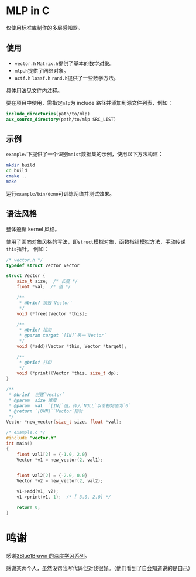 # MLP in C

仅使用标准库制作的多层感知器。

## 使用

- `vector.h` `Matrix.h`提供了基本的数学对象。
- `mlp.h`提供了网络对象。
- `actf.h` `lossf.h` `rand.h`提供了一些数学方法。

具体用法见文件内注释。

要在项目中使用，需指定`mlp`为 include 路径并添加到源文件列表，例如：
```cmake
include_directories(path/to/mlp)
aux_source_directory(path/to/mlp SRC_LIST)
```

## 示例

`example/`下提供了一个识别`mnist`数据集的示例，使用以下方法构建：
```bash
mkdir build
cd build
cmake ..
make
```
运行`example/bin/demo`可训练网络并测试效果。

## 语法风格

整体遵循 kernel 风格。

使用了面向对象风格的写法，即`struct`模拟对象，函数指针模拟方法，手动传递`this`指针。
例如：
```c
/* vector.h */
typedef struct Vector Vector

struct Vector {
	size_t size;  /* 长度 */
	float *val;  /* 值 */

	/**
	 * @brief 销毁`Vector`
	 */
	void (*free)(Vector *this);
	
	/**
	 * @brief 相加
	 * @param target `[IN]`另一`Vector`
	 */
	void (*add)(Vector *this, Vector *target);

	/**
	 * @brief 打印
	 */
	void (*print)(Vector *this, size_t dp);
}

/**
 * @brief  创建`Vector`
 * @param  size 维度
 * @param  val  `[IN]`值，传入`NULL`以令初始值为`0`
 * @return `[OWN]``Vector`指针
 */
Vector *new_vector(size_t size, float *val);
```
```c
/* example.c */
#include "vector.h"
int main()
{
	float val1[2] = {-1.0, 2.0}
	Vector *v1 = new_vector(2, val1);


	float val2[2] = {-2.0, 0.0}
	Vector *v2 = new_vector(2, val2);

	v1->add(v1, v2);
	v1->print(v1, 1);  /* [-3.0, 2.0] */

	return 0;
}

```

# 鸣谢
感谢[3Blue1Brown 的深度学习系列](https://space.bilibili.com/88461692/lists/1528929?type=series)。

感谢某两个人，虽然没帮我写代码但对我很好。（他们看到了自会知道说的是自己）
